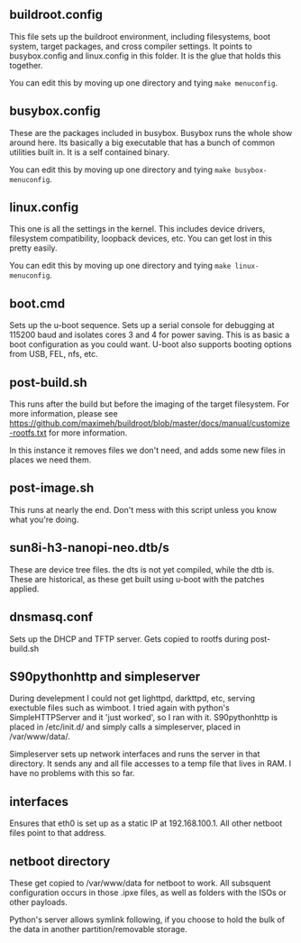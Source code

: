 ## buildroot.config
This file sets up the buildroot environment, including filesystems, boot system, target packages, and cross compiler settings. It points to busybox.config and linux.config in this folder. It is the glue that holds this together. 

You can edit this by moving up one directory and tying `make menuconfig`.

## busybox.config
These are the packages included in busybox. Busybox runs the whole show around here. Its basically a big executable that has a bunch of common utilities built in. It is a self contained binary. 

You can edit this by moving up one directory and tying `make busybox-menuconfig`.

## linux.config
This one is all the settings in the kernel. This includes device drivers, filesystem compatibility, loopback devices, etc. You can get lost in this pretty easily. 

You can edit this by moving up one directory and tying `make linux-menuconfig`.

## boot.cmd 
Sets up the u-boot sequence. Sets up a serial console for debugging at 115200 baud and isolates cores 3 and 4 for power saving. This is as basic a boot configuration as you could want. U-boot also supports booting options from USB, FEL, nfs, etc.

## post-build.sh
This runs after the build but before the imaging of the target filesystem. For more information, please see https://github.com/maximeh/buildroot/blob/master/docs/manual/customize-rootfs.txt for more information. 

In this instance it removes files we don't need, and adds some new files in places we need them.

## post-image.sh
This runs at nearly the end. Don't mess with this script unless you know what you're doing. 

## sun8i-h3-nanopi-neo.dtb/s
These are device tree files. the dts is not yet compiled, while the dtb is. These are historical, as these get built using u-boot with the patches applied. 

## dnsmasq.conf
Sets up the DHCP and TFTP server. Gets copied to rootfs during post-build.sh

## S90pythonhttp and simpleserver
During develepment I could not get lighttpd, darkttpd, etc, serving exectuble files such as wimboot. I tried again with python's SimpleHTTPServer and it 'just worked', so I ran with it. S90pythonhttp is placed in /etc/init.d/ and simply calls a simpleserver, placed in /var/www/data/. 

Simpleserver sets up network interfaces and runs the server in that directory. It sends any and all file accesses to a temp file that lives in RAM. I have no problems with this so far.

## interfaces
Ensures that eth0 is set up as a static IP at 192.168.100.1. All other netboot files point to that address. 

## netboot directory
These get copied to /var/www/data for netboot to work. All subsquent configuration occurs in those .ipxe files, as well as folders with the ISOs or other payloads. 

Python's server allows symlink following, if you choose to hold the bulk of the data in another partition/removable storage. 
